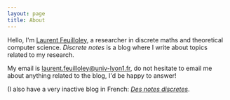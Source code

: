 ```yaml
---
layout: page
title: About
---
```


Hello, I'm [Laurent Feuilloley](https://perso.liris.cnrs.fr/lfeuilloley/), 
a researcher in discrete maths and theoretical computer science.
*Discrete notes* is a blog where I write about topics related to my research.

My email is laurent.feuilloley@univ-lyon1.fr, do not hesitate to email me about 
anything related to the blog, I'd be happy to answer! 

(I also have a very inactive blog in French: 
*[Des notes discretes](https://des-notes-discretes.github.io)*. 




